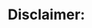 ---
inv_num: 2020-011
add_credit:
url: 2020-011
title: 'Disclaimer: '
year: '2019'
display_year: '2019'
medium: Single-channel screen recording of a live bot performance on Instagram, November
  26, 2019.
dims: Variable
pitch: Screen recording of an instagram bot liking every post on a single profile
  - conocophillips
ps:
live_url: https://www.youtube.com/watch?v=fM5liNoguMM
youtube:
related_code:
subheading:
download:
commission:
related:
layout: things-i-made
---